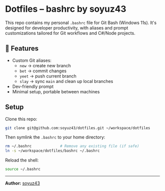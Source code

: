 # Dotfiles – bashrc by soyuz43

This repo contains my personal `.bashrc` file for Git Bash (Windows 11s). It's designed for developer productivity, with aliases and prompt customizations tailored for Git workflows and C#/Node projects.

## 🔧 Features

- Custom Git aliases:
  - `new` → create new branch
  - `bet` → commit changes
  - `yeet` → push current branch
  - `slay` → sync `main` and clean up local branches
- Dev-friendly prompt
- Minimal setup, portable between machines

## Setup

Clone this repo:

```bash
git clone git@github.com:soyuz43/dotfiles.git ~/workspace/dotfiles
````

Then symlink the `.bashrc` to your home directory:

```bash
rm ~/.bashrc             # Remove any existing file (if safe)
ln -s ~/workspace/dotfiles/bashrc ~/.bashrc
```

Reload the shell:

```bash
source ~/.bashrc
```

---

**Author:** [soyuz43](https://github.com/soyuz43)

